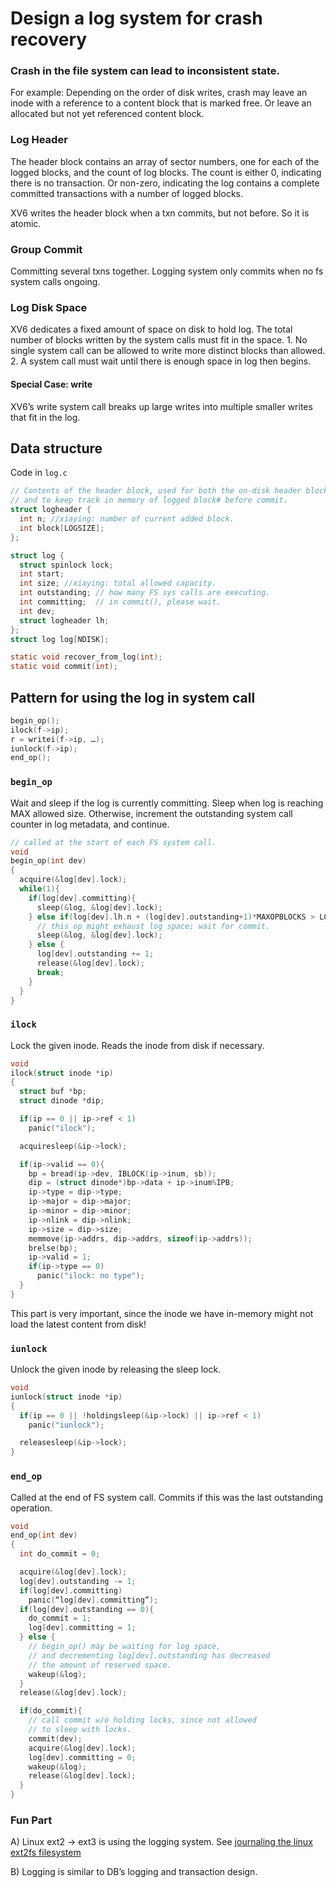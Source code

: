 # Design a log system for crash recovery

### Crash in the file system can lead to inconsistent state.

For example: Depending on the order of disk writes, crash may leave an inode with a reference to a content block that is marked free. Or leave an allocated but not yet referenced content block.

### Log Header

The header block contains an array of sector numbers, one for each of the logged blocks, and the count of log blocks. The count is either 0, indicating there is no transaction. Or non-zero, indicating the log contains a complete committed transactions with a number of logged blocks.

XV6 writes the header block when a txn commits, but not before. So it is atomic.

### Group Commit

Committing several txns together. Logging system only commits when no fs system calls ongoing.

### Log Disk Space

XV6 dedicates a fixed amount of space on disk to hold log. The total number of blocks written by the system calls must fit in the space. 1. No single system call can be allowed to write more distinct blocks than allowed. 2. A system call must wait until there is enough space in log then begins.

#### Special Case: write

XV6’s write system call breaks up large writes into multiple smaller writes that fit in the log.

## Data structure

Code in `log.c`

```c
// Contents of the header block, used for both the on-disk header block
// and to keep track in memory of logged block# before commit.
struct logheader {
  int n; //xiaying: number of current added block.
  int block[LOGSIZE];
};

struct log {
  struct spinlock lock;
  int start;
  int size; //xiaying: total allowed capacity.
  int outstanding; // how many FS sys calls are executing.
  int committing;  // in commit(), please wait.
  int dev;
  struct logheader lh;
};
struct log log[NDISK];

static void recover_from_log(int);
static void commit(int);
```

## Pattern for using the log in system call

```c
begin_op();
ilock(f->ip);
r = writei(f->ip, …);
iunlock(f->ip);
end_op();
```

### `begin_op`

Wait and sleep if the log is currently committing. Sleep when log is reaching MAX allowed size. Otherwise, increment the outstanding system call counter in log metadata, and continue.

```c
// called at the start of each FS system call.
void
begin_op(int dev)
{
  acquire(&log[dev].lock);
  while(1){
    if(log[dev].committing){
      sleep(&log, &log[dev].lock);
    } else if(log[dev].lh.n + (log[dev].outstanding+1)*MAXOPBLOCKS > LOGSIZE){
      // this op might exhaust log space; wait for commit.
      sleep(&log, &log[dev].lock);
    } else {
      log[dev].outstanding += 1;
      release(&log[dev].lock);
      break;
    }
  }
}
```

### `ilock`

Lock the given inode. Reads the inode from disk if necessary.

```c
void
ilock(struct inode *ip)
{
  struct buf *bp;
  struct dinode *dip;

  if(ip == 0 || ip->ref < 1)
    panic("ilock");

  acquiresleep(&ip->lock);

  if(ip->valid == 0){
    bp = bread(ip->dev, IBLOCK(ip->inum, sb));
    dip = (struct dinode*)bp->data + ip->inum%IPB;
    ip->type = dip->type;
    ip->major = dip->major;
    ip->minor = dip->minor;
    ip->nlink = dip->nlink;
    ip->size = dip->size;
    memmove(ip->addrs, dip->addrs, sizeof(ip->addrs));
    brelse(bp);
    ip->valid = 1;
    if(ip->type == 0)
      panic("ilock: no type");
  }
}
```

This part is very important, since the inode we have in-memory might not load the latest content from disk!

### `iunlock`

Unlock the given inode by releasing the sleep lock.

```c
void
iunlock(struct inode *ip)
{
  if(ip == 0 || !holdingsleep(&ip->lock) || ip->ref < 1)
    panic("iunlock");

  releasesleep(&ip->lock);
}
```

### `end_op`

Called at the end of FS system call. Commits if this was the last outstanding operation.

```c
void
end_op(int dev)
{
  int do_commit = 0;

  acquire(&log[dev].lock);
  log[dev].outstanding -= 1;
  if(log[dev].committing)
    panic(“log[dev].committing”);
  if(log[dev].outstanding == 0){
    do_commit = 1;
    log[dev].committing = 1;
  } else {
    // begin_op() may be waiting for log space,
    // and decrementing log[dev].outstanding has decreased
    // the amount of reserved space.
    wakeup(&log);
  }
  release(&log[dev].lock);

  if(do_commit){
    // call commit w/o holding locks, since not allowed
    // to sleep with locks.
    commit(dev);
    acquire(&log[dev].lock);
    log[dev].committing = 0;
    wakeup(&log);
    release(&log[dev].lock);
  }
}
```

### Fun Part

A\) Linux ext2 -&gt; ext3 is using the logging system. See [journaling the linux ext2fs filesystem](http://e2fsprogs.sourceforge.net/journal-design.pdf) 

B\) Logging is similar to DB’s logging and transaction design.

